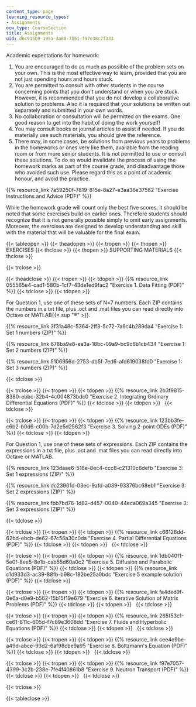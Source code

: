 ```yaml
---
content_type: page
learning_resource_types:
- Assignments
ocw_type: CourseSection
title: Assignments
uid: d6c915b9-195a-3a80-7b61-f97e38c7f333
---
```


Academic expectations for homework:

1.  You are encouraged to do as much as possible of the problem sets on your own. This is the most effective way to learn, provided that you are not just spending hours and hours stuck.
2.  You are permitted to consult with other students in the course concerning points that you don't understand or when you are stuck. However, it is recommended that you do not develop a collaborative solution to problems. Also it is required that your solutions be written out separately and submitted in your own words.
3.  No collaboration or consultation will be permitted on the exams. One good reason to get into the habit of doing the work yourself!
4.  You may consult books or journal articles to assist if needed. If you do materially use such materials, you should give the reference.
5.  There may, in some cases, be solutions from previous years to problems in the homeworks or ones very like them, available from the reading room or from more senior students. It is not permitted to use or consult these solutions. To do so would invalidate the process of using the homework marks as part of the course grade, and disadvantage those who avoided such use. Please regard this as a point of academic honour, and avoid the practice.

{{% resource_link 7a59250f-7819-815e-8a27-e3aa36e37562 "Exercise Instructions and Advice (PDF)" %}}

While the homework grade will count only the best five scores, it should be noted that some exercises build on earlier ones. Therefore students should recognize that it is not generally possible simply to omit early assignments. Moreover, the exercises are designed to develop understanding and skill with the material that will be valuable for the final exam.

{{< tableopen >}}
{{< theadopen >}}
{{< tropen >}}
{{< thopen >}}
EXERCISES
{{< thclose >}}
{{< thopen >}}
SUPPORTING MATERIALS
{{< thclose >}}

{{< trclose >}}

{{< theadclose >}}
{{< tropen >}}
{{< tdopen >}}
{{% resource_link 055565e4-cad1-580b-1cf7-43de1ed9fac2 "Exercise 1. Data Fitting (PDF)" %}}
{{< tdclose >}}
{{< tdopen >}}


For Question 1, use one of these sets of N=7 numbers. Each ZIP contains the numbers in a txt file, plus .oct and .mat files you can read directly into Octave or MATLAB{{< sup "®" >}}.

{{% resource_link 3f31a48c-5364-2ff3-5c72-7a6c4b289da4 "Exercise 1: Set 1 numbers (ZIP)" %}}

{{% resource_link 678ba9e8-ea3a-18bc-09a9-bc9c6b1cb434 "Exercise 1: Set 2 numbers (ZIP)" %}}

{{% resource_link 5106956d-2753-db5f-7ed6-afd619038fd0 "Exercise 1: Set 3 numbers (ZIP)" %}}


{{< tdclose >}}

{{< trclose >}}
{{< tropen >}}
{{< tdopen >}}
{{% resource_link 2b3f9815-8380-ebbc-32b4-4c004873bdc0 "Exercise 2. Integrating Ordinary Differential Equations (PDF)" %}}
{{< tdclose >}}
{{< tdopen >}}
 
{{< tdclose >}}

{{< trclose >}}
{{< tropen >}}
{{< tdopen >}}
{{% resource_link 123bb3fe-c6b2-b0d6-c00b-7d2e5d2562f3 "Exercise 3. Solving 2-point ODEs (PDF)" %}}
{{< tdclose >}}
{{< tdopen >}}


For Question 1, use one of these sets of expressions. Each ZIP contains the expressions in a txt file, plus .oct and .mat files you can read directly into Octave or MATLAB.

{{% resource_link 123daae6-516e-8ec4-ccc8-c21310c6defb "Exercise 3: Set 1 expressions (ZIP)" %}}

{{% resource_link dc23901d-03ec-9afd-a039-93376bc68eb1 "Exercise 3: Set 2 expressions (ZIP)" %}}

{{% resource_link fbb7bd76-1d82-d457-0040-44eca069a345 "Exercise 3: Set 3 expressions (ZIP)" %}}


{{< tdclose >}}

{{< trclose >}}
{{< tropen >}}
{{< tdopen >}}
{{% resource_link c66126dd-62bd-ebcb-de62-67c56a30c0da "Exercise 4. Partial Differential Equations (PDF)" %}}
{{< tdclose >}}
{{< tdopen >}}
 
{{< tdclose >}}

{{< trclose >}}
{{< tropen >}}
{{< tdopen >}}
{{% resource_link 1db040f1-5e0f-8ee5-8e1b-cab55d60a0c2 "Exercise 5. Diffusion and Parabolic Equations (PDF)" %}}
{{< tdclose >}}
{{< tdopen >}}
{{% resource_link c1d933d3-ac39-88fb-b98c-182be25a0bdc "Exercise 5 example solution (PDF)" %}}
{{< tdclose >}}

{{< trclose >}}
{{< tropen >}}
{{< tdopen >}}
{{% resource_link fa4ded9f-0e6a-d0e9-b562-15b15f19e679 "Exercise 6. Iterative Solution of Matrix Problems (PDF)" %}}
{{< tdclose >}}
{{< tdopen >}}
 
{{< tdclose >}}

{{< trclose >}}
{{< tropen >}}
{{< tdopen >}}
{{% resource_link 265f53c1-ce61-811c-605d-f7c89e3608dd "Exercise 7. Fluids and Hyperbolic Equations (PDF)" %}}
{{< tdclose >}}
{{< tdopen >}}
 
{{< tdclose >}}

{{< trclose >}}
{{< tropen >}}
{{< tdopen >}}
{{% resource_link cee4e9be-a49d-abce-93d2-6af98cbe9a95 "Exercise 8. Boltzmann's Equation (PDF)" %}}
{{< tdclose >}}
{{< tdopen >}}
 
{{< tdclose >}}

{{< trclose >}}
{{< tropen >}}
{{< tdopen >}}
{{% resource_link f97e7057-4399-3c2b-238e-7fe4f40861b8 "Exercise 9. Neutron Transport (PDF)" %}}
{{< tdclose >}}
{{< tdopen >}}
 
{{< tdclose >}}

{{< trclose >}}

{{< tableclose >}}